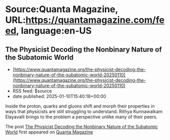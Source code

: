 # Source:Quanta Magazine, URL:https://quantamagazine.com/feed, language:en-US

## The Physicist Decoding the Nonbinary Nature of the Subatomic World
 - [https://www.quantamagazine.org/the-physicist-decoding-the-nonbinary-nature-of-the-subatomic-world-20250110](https://www.quantamagazine.org/the-physicist-decoding-the-nonbinary-nature-of-the-subatomic-world-20250110)
 - RSS feed: $source
 - date published: 2025-01-10T15:40:18+00:00

Inside the proton, quarks and gluons shift and morph their properties in ways that physicists are still struggling to understand. Rithya Kunnawalkam Elayavalli brings to the problem a perspective unlike many of their peers.            <p>The post <a href="https://www.quantamagazine.org/the-physicist-decoding-the-nonbinary-nature-of-the-subatomic-world-20250110/" target="_blank">The Physicist Decoding the Nonbinary Nature of the Subatomic World</a> first appeared on <a href="https://www.quantamagazine.org" target="_blank">Quanta Magazine</a></p>

